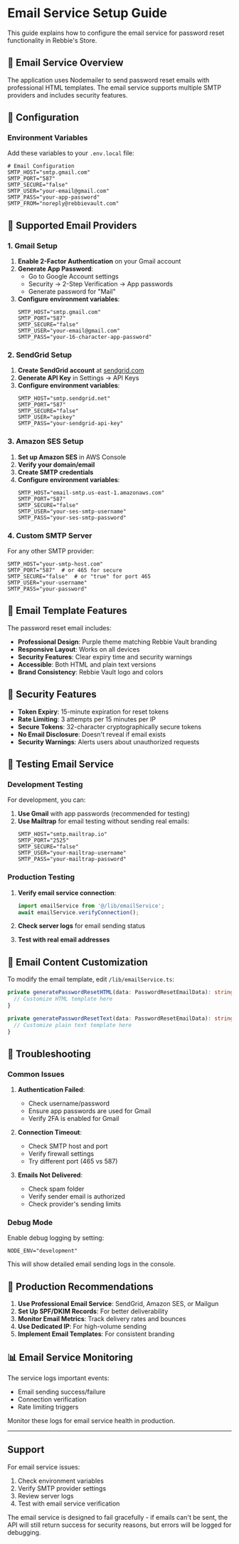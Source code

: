 # Email Service Setup Guide

This guide explains how to configure the email service for password reset functionality in Rebbie's Store.

## 📧 Email Service Overview

The application uses Nodemailer to send password reset emails with professional HTML templates. The email service supports multiple SMTP providers and includes security features.

## 🔧 Configuration

### Environment Variables

Add these variables to your `.env.local` file:

```env
# Email Configuration
SMTP_HOST="smtp.gmail.com"
SMTP_PORT="587"
SMTP_SECURE="false"
SMTP_USER="your-email@gmail.com"
SMTP_PASS="your-app-password"
SMTP_FROM="noreply@rebbievault.com"
```

## 📧 Supported Email Providers

### 1. Gmail Setup

1. **Enable 2-Factor Authentication** on your Gmail account
2. **Generate App Password**:
   - Go to Google Account settings
   - Security → 2-Step Verification → App passwords
   - Generate password for "Mail"
3. **Configure environment variables**:
   ```env
   SMTP_HOST="smtp.gmail.com"
   SMTP_PORT="587"
   SMTP_SECURE="false"
   SMTP_USER="your-email@gmail.com"
   SMTP_PASS="your-16-character-app-password"
   ```

### 2. SendGrid Setup

1. **Create SendGrid account** at [sendgrid.com](https://sendgrid.com)
2. **Generate API Key** in Settings → API Keys
3. **Configure environment variables**:
   ```env
   SMTP_HOST="smtp.sendgrid.net"
   SMTP_PORT="587"
   SMTP_SECURE="false"
   SMTP_USER="apikey"
   SMTP_PASS="your-sendgrid-api-key"
   ```

### 3. Amazon SES Setup

1. **Set up Amazon SES** in AWS Console
2. **Verify your domain/email**
3. **Create SMTP credentials**
4. **Configure environment variables**:
   ```env
   SMTP_HOST="email-smtp.us-east-1.amazonaws.com"
   SMTP_PORT="587"
   SMTP_SECURE="false"
   SMTP_USER="your-ses-smtp-username"
   SMTP_PASS="your-ses-smtp-password"
   ```

### 4. Custom SMTP Server

For any other SMTP provider:
```env
SMTP_HOST="your-smtp-host.com"
SMTP_PORT="587"  # or 465 for secure
SMTP_SECURE="false"  # or "true" for port 465
SMTP_USER="your-username"
SMTP_PASS="your-password"
```

## 🎨 Email Template Features

The password reset email includes:

- **Professional Design**: Purple theme matching Rebbie Vault branding
- **Responsive Layout**: Works on all devices
- **Security Features**: Clear expiry time and security warnings
- **Accessible**: Both HTML and plain text versions
- **Brand Consistency**: Rebbie Vault logo and colors

## 🔐 Security Features

- **Token Expiry**: 15-minute expiration for reset tokens
- **Rate Limiting**: 3 attempts per 15 minutes per IP
- **Secure Tokens**: 32-character cryptographically secure tokens
- **No Email Disclosure**: Doesn't reveal if email exists
- **Security Warnings**: Alerts users about unauthorized requests

## 🧪 Testing Email Service

### Development Testing

For development, you can:

1. **Use Gmail** with app passwords (recommended for testing)
2. **Use Mailtrap** for email testing without sending real emails:
   ```env
   SMTP_HOST="smtp.mailtrap.io"
   SMTP_PORT="2525"
   SMTP_SECURE="false"
   SMTP_USER="your-mailtrap-username"
   SMTP_PASS="your-mailtrap-password"
   ```

### Production Testing

1. **Verify email service connection**:
   ```javascript
   import emailService from '@/lib/emailService';
   await emailService.verifyConnection();
   ```

2. **Check server logs** for email sending status
3. **Test with real email addresses**

## 📝 Email Content Customization

To modify the email template, edit `/lib/emailService.ts`:

```typescript
private generatePasswordResetHTML(data: PasswordResetEmailData): string {
  // Customize HTML template here
}

private generatePasswordResetText(data: PasswordResetEmailData): string {
  // Customize plain text template here
}
```

## 🐛 Troubleshooting

### Common Issues

1. **Authentication Failed**:
   - Check username/password
   - Ensure app passwords are used for Gmail
   - Verify 2FA is enabled for Gmail

2. **Connection Timeout**:
   - Check SMTP host and port
   - Verify firewall settings
   - Try different port (465 vs 587)

3. **Emails Not Delivered**:
   - Check spam folder
   - Verify sender email is authorized
   - Check provider's sending limits

### Debug Mode

Enable debug logging by setting:
```env
NODE_ENV="development"
```

This will show detailed email sending logs in the console.

## 🚀 Production Recommendations

1. **Use Professional Email Service**: SendGrid, Amazon SES, or Mailgun
2. **Set Up SPF/DKIM Records**: For better deliverability
3. **Monitor Email Metrics**: Track delivery rates and bounces
4. **Use Dedicated IP**: For high-volume sending
5. **Implement Email Templates**: For consistent branding

## 📊 Email Service Monitoring

The service logs important events:
- Email sending success/failure
- Connection verification
- Rate limiting triggers

Monitor these logs for email service health in production.

---

## Support

For email service issues:
1. Check environment variables
2. Verify SMTP provider settings
3. Review server logs
4. Test with email service verification

The email service is designed to fail gracefully - if emails can't be sent, the API will still return success for security reasons, but errors will be logged for debugging.
